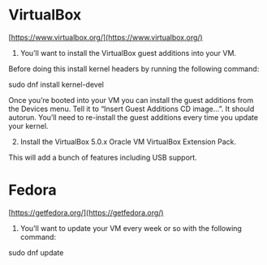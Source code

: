 VirtualBox
==========

[https://www.virtualbox.org/](https://www.virtualbox.org/)

1. You’ll want to install the VirtualBox guest additions into your VM.

Before doing this install kernel headers by running the following command:

sudo dnf install kernel-devel

Once you’re booted into your VM you can install the guest additions from the Devices menu. Tell it to “Insert Guest Additions CD image...”. It should autorun. You’ll need to re-install the guest additions every time you update your kernel.

2. Install the VirtualBox 5.0.x Oracle VM VirtualBox Extension Pack.

This will add a bunch of features including USB support.

Fedora
======

[https://getfedora.org/](https://getfedora.org/)

1. You’ll want to update your VM every week or so with the following command:

sudo dnf update
